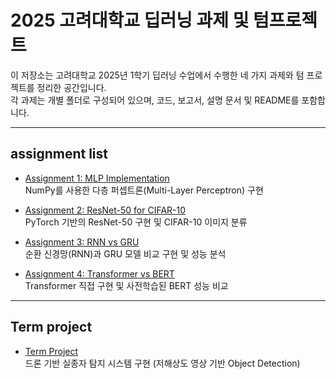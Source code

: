 # 2025 고려대학교 딥러닝 과제 및 텀프로젝트

이 저장소는 고려대학교 2025년 1학기 딥러닝 수업에서 수행한 네 가지 과제와 텀 프로젝트를 정리한 공간입니다.  
각 과제는 개별 폴더로 구성되어 있으며, 코드, 보고서, 설명 문서 및 README를 포함합니다.

---

## assignment list

- [Assignment 1: MLP Implementation](assignment/assignment1/README.md)  
  NumPy를 사용한 다층 퍼셉트론(Multi-Layer Perceptron) 구현

- [Assignment 2: ResNet-50 for CIFAR-10](assignment/assignment2/README.md)  
  PyTorch 기반의 ResNet-50 구현 및 CIFAR-10 이미지 분류

- [Assignment 3: RNN vs GRU](assignment/assignment3/README.md)  
  순환 신경망(RNN)과 GRU 모델 비교 구현 및 성능 분석

- [Assignment 4: Transformer vs BERT](assignment/assignment4/README.md)  
  Transformer 직접 구현 및 사전학습된 BERT 성능 비교

---

## Term project

- [Term Project](term_project/)  
  드론 기반 실종자 탐지 시스템 구현 (저해상도 영상 기반 Object Detection)
